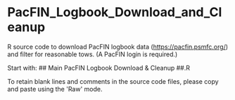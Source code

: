 # PacFIN_Logbook_Download_and_Cleanup
R source code to download PacFIN logbook data (https://pacfin.psmfc.org/) and filter for reasonable tows.
(A PacFIN login is required.)

Start with:  ## Main PacFIN Logbook Download & Cleanup  ##.R

To retain blank lines and comments in the source code files, please copy and paste using the 'Raw' mode.
